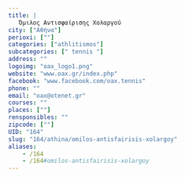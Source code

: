 ```yaml
---
title: |
   Όμιλος Αντισφαίρισης Χολαργού
city: ["Αθήνα"]
perioxi: [""]
categories: ["athlitismos"]
subcategories: [" tennis "]
address: ""
logoimg: "oax_logo1.png"
website: "www.oax.gr/index.php"
facebook: "www.facebook.com/oax.tennis"
phone: ""
email: "oax@otenet.gr"
courses: ""
places: [""]
rensponsibles: ""
zipcode: [""]
UID: "164"
slug: "164/athina/omilos-antisfairisis-xolargoy"
aliases:
    - /164
    - /164#omilos-antisfairisis-xolargoy
---
```


